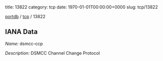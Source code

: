 title: 13822
category: tcp
date: 1970-01-01T00:00:00+0000
slug: tcp/13822

[portdb](/) / [tcp](/category/tcp.html) / 13822


## IANA Data

_Name:_ dsmcc-ccp

_Description:_ DSMCC Channel Change Protocol

